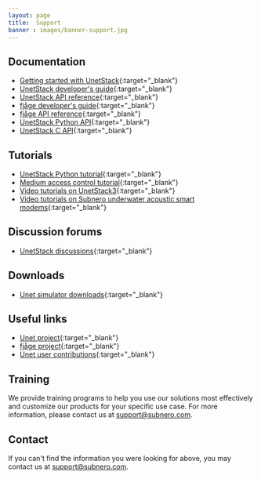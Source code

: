 ```yaml
---
layout: page
title:  Support
banner : images/banner-support.jpg
---
```


## Documentation

- [Getting started with UnetStack](https://unetstack.net/index.html#docs){:target="_blank"}
- [UnetStack developer's guide](https://unetstack.net/handbook/unet-handbook_preface.html){:target="_blank"}
- [UnetStack API reference](https://unetstack.net/javadoc/3.0/){:target="_blank"}
- [fjåge developer's guide](https://fjage.readthedocs.io/en/latest/){:target="_blank"}
- [fjåge API reference](http://org-arl.github.io/fjage/javadoc){:target="_blank"}
- [UnetStack Python API](https://github.com/org-arl/unet-contrib/tree/master/unetsocket/python){:target="_blank"}
- [UnetStack C API](https://github.com/org-arl/unet-contrib/tree/master/unetsocket/c){:target="_blank"}

## Tutorials

- [UnetStack Python tutorial](https://github.com/org-arl/unet-contrib/blob/master/unetsocket/python/python-gateway-tutorial.ipynb){:target="_blank"}
- [Medium access control tutorial](https://unetstack.net/handbook/unet-handbook_medium_access_control.html){:target="_blank"}
- [Video tutorials on UnetStack3](https://www.youtube.com/channel/UCnwSva23AuUCFPqgI0kPvdw){:target="_blank"}
- [Video tutorials on Subnero underwater acoustic smart modems](https://www.youtube.com/channel/UC5sm2Hjyz7BqufEQainQbtA){:target="_blank"}

## Discussion forums

- [UnetStack discussions](https://stackoverflow.com/questions/tagged/unetstack){:target="_blank"}

## Downloads

- [Unet simulator downloads](https://www.unetstack.net/downloads/){:target="_blank"}

## Useful links

- [Unet project](https://www.unetstack.net/){:target="_blank"}
- [fjåge project](https://github.com/org-arl/fjage){:target="_blank"}
- [Unet user contributions](https://github.com/org-arl/unet-contrib){:target="_blank"}

## Training

We provide training programs to help you use our solutions most effectively and customize our products for your specific use case. For more information, please contact us at support@subnero.com.

## Contact

If you can't find the information you were looking for above, you may contact us at support@subnero.com.
